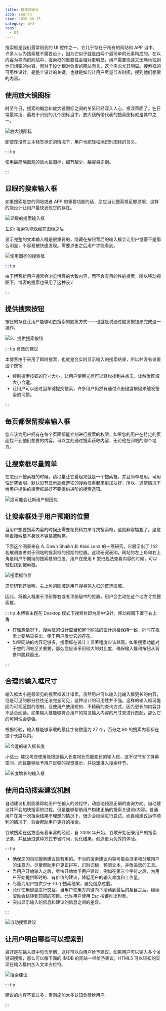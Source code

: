 ```yaml
---
title: 搜索框设计
icon: search
time: 2020-09-15
category: 设计
tags:
  - UI
---
```


搜索框是我们最常用到的 UI 控件之一，它几乎存在于所有的网站和 APP 当中。许多人认为搜索框不需要设计，因为它似乎就是由两个最简单的元素构成的。在以内容为导向的网站中，搜索框的重要性会相对更明显，用户需要快速又无痛地找到他们想要的内容。而对于设计相对负责的网站而言，这个需求尤其明显。搜索框的可用性设计，是整个设计的关键，也就是如何让用户尽量节省时间，搜到他们想要的内容。

## 使用放大镜图标

时至今日，搜索的概念和放大镜图标之间的关系已经深入人心，根深蒂固了。在日常最常用、最易于识别的几个图标当中，放大镜所带代表的搜索图标就是其中之一。

![放大镜图标](./assets/search-icon.png)

即使在没有文本标签标识的情况下，用户也能轻松地识别图标的含义。

::: tip

使用最简略直观的放大镜图标，细节越少，越容易识别。

:::

## 显眼的搜索输入框

如果搜索是您的网站或者 APP 的重要功能的话，您应当让搜索框足够显眼，这样的能设计让用户最快发现它的存在。

![显眼的搜索输入框](./assets/search-eye-catching.png)

左边: 搜索功能隐藏在图标之后

显示完整的文本输入框是很重要的，隐藏在按钮背后的输入框会让用户觉得不是那么明显，不容易被快速发现。需要点击之后用户才能看到。

![使用图标的搜索框](./assets/search-using-icon.gif)

::: tip

由于博客新用户通常会浏览博客的大致内容，而不会有目的性的搜索，所以移动视图下，博客的搜索也采用了这种设计

:::

## 提供搜索按钮

按钮的存在让用户能够明白搜索的触发方式——也就是说通过触发按钮来完成这一操作。

![3、提供搜索按钮](./assets/search-button.jpeg)

::: tip 有效的建议

本博客由于采用了即时搜索，也就是会实时显示输入的搜索结果，所以并没有设置这个按钮

- 控制搜索按钮的尺寸大小，让用户使用光标可以轻松找到并点击，让触发区域大小合适。
- 让用户可以通过回车键提交搜索，许多用户仍然有通过点击键盘按键来触发搜索的习惯。

:::

## 每页都保留搜索输入框

您应该为用户拥有在每个页面都能立刻进行搜索的权限，如果您的用户在特定的页面找不到他们想要的内容，可以立刻通过搜索获取内容，无论他在网站的哪个地方。

## 让搜索框尽量简单

在您设计搜索框的时候，请尽量让它看起来就是一个搜索框，并且简单易用。可用性研究表明，默认没有显示高级选项的搜索框看起来更加友好，所以，通常情况下给用户提供的搜索框最好不要提供进阶的搜索选项。

![这可能会让新用户很困扰](./assets/advance-search.jpeg)

## 让搜索框处于用户预期的位置

当用户想要搜索内容的时候还需要花费精力来寻找搜索框，这就非常尴尬了。这意味着搜索框本身就不容易被察觉。

下面这个图表来自 A. Dawn Shaikh 和 Keisi Lenz 的一项研究，它展示出了 142 名被调查者对于网站的搜索框的预期的位置。这项研究表明，网站的左上角和右上角是用户所期待的搜索框的位置，用户在使用 F 型扫视法查看内容的时候，可以轻松找到搜索框。

![搜索框位置](./assets/search-position.gif)

这份研究还表明，右上角的区域是用户搜寻输入框的首选区域。

因此，将输入框置于顶部靠右或者顶部居中的位置，用户会主动在这个地方寻找搜索框。

::: tip
本博客主题在 Desktop 模式下搜索栏即为居中设计，移动视图下置于右上角

- 在理想情况下，搜索框的设计应当和整个网站的设计风格保持一致，同时在视觉上要略显突出，便于用户发觉它的存在。
- 如果网站的内容足够多，搜索框在设计上显著程度应该越高，如果搜索功能对于您的网站至关重要，那么您应该采用较大的对比度，确保输入框和按钮从背景中脱颖而出。

:::

## 合理的输入框尺寸

输入框太小是最常见的搜索框设计错素，虽然用户可以输入比输入框更长的内容，但是可见的部分往往无法完全可见，这种设计的可用性并不强。这样的输入框可能因为可视范围的限制，促使用户使用短的、不精确的查询方式，因为更长的内容并不适合阅读。如果输入框能够符合用户的常见输入内容的尺寸来进行匹配，那么它的可用性会更强。

根据经验，输入框能够承载的最佳字符数量为 27 个，百分之 90 的搜索内容都在这个长度以内。

![合适的输入框长度](./assets/search-size.png)

小贴士: 建议考虑使用能根据输入长度增长而能变长的输入框，这不仅节省了屏幕空间，而且能够给予用户足够的视觉提示，并快速进入搜索环节。

![长度增长的输入框](./assets/search-expand.png)

## 使用自动搜索建议机制

自动建议机制能够帮助用户在输入的过程中，动态地预测正确的查询方向。自动建议并不会加快搜索的过程，但是能够帮助用户构建正确的搜索关键词/内容。普通用户在第一次搜索结果不理想的情况下，很少会继续进行尝试，而自动建议运作顺利的情况下，将会帮助用户更好的搜索。

谷歌搜索在这方面有着丰富的经验，自 2008 年开始，谷歌开始记录用户的搜索记录，并且通过这种方式节省时间，优化结果，创造更为优秀的体验。

::: tip

- 确保您的自动搜索建议是有用的。不当的搜索建议内容可能会混淆和分散用户的注意力。尽量帮助用户更正拼写，识别词根，预测文本，并改进您的工具。
- 当用户开始输入之后，尽快开始给予用户建议，例如在第三个字符之后，为用户开始提供即时的、有价值的建议，降低用户的输入难度和工作量。
- 尽量为用户提供少于 10 个搜索结果，避免信息过载。
- 允许使用键盘进行交互，当用户使用方向键向下滚动到最后的条目之后，继续滚动会跳转到顶部的项目。允许用户使用 Esc 按键推出列表。
- 突出显示输入的信息和建议的信息之间的差异。

:::

![自动搜索建议](./assets/auto-suggest.png)

## 让用户明白哪些可以搜索到

最好是在输入框中包含示例，这样可以向用户给予建议。如果用户可以输入多个关键词搜索，那么可以像下面的 IMDB 的网站一样给予建议。HTML5 可以轻松的实现在输入框内加入文本占位符。

![搜索建议](./assets/search-hint.png)

::: tip

建议的内容不宜过多，否则施加太多认知负荷给用户。

:::
